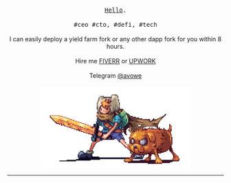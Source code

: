 <p align="center">
  <br>
  <br>
  <br>
  <samp><a href="https://lampgram.com">Hello</a>.<br><br>#ceo #cto, #defi, #tech</samp>
<br>
<br>
I can easily deploy a yield farm fork or any other dapp fork for you within 8 hours.
  <br>
  <br>
  Hire me <a href="https://www.fiverr.com/maoinc/uniswap-dex-bsc-binance-smart-chain-ethereum-smart-contracts-defi-yield-farm">FIVERR</a> or <a href="https://www.upwork.com/freelancers/~01b1bd934986a68f01">UPWORK</a>
  <br>
  <br>
  Telegram <a href="https://t.me/avowe">@avowe</a>
  <br>
  <br>
  <img src="https://github.com/selimdoyranli/selimdoyranli/blob/master/preview.gif" width="350" />
</p>

------------
